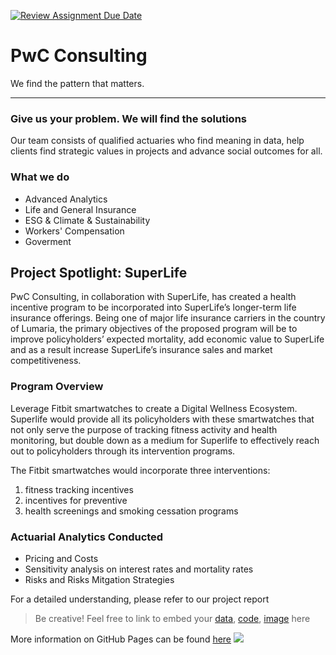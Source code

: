 [![Review Assignment Due Date](https://classroom.github.com/assets/deadline-readme-button-24ddc0f5d75046c5622901739e7c5dd533143b0c8e959d652212380cedb1ea36.svg)](https://classroom.github.com/a/biNKOeX_)
#  PwC Consulting



We find the pattern that matters. 

---

### Give us your problem. We will find the solutions

Our team consists of qualified actuaries who find meaning in data, help clients find strategic values in projects and advance social outcomes for all. 


### What we do
* Advanced Analytics
* Life and General Insurance
* ESG & Climate & Sustainability
* Workers' Compensation
* Goverment



Project Spotlight: SuperLife
---
PwC Consulting, in collaboration with SuperLife, has created a health incentive program to be incorporated into SuperLife’s longer-term life insurance offerings. Being one of major life insurance carriers in the country of Lumaria, the primary objectives of the proposed program will be to improve policyholders’ expected mortality, add economic value to SuperLife and as a result increase SuperLife’s insurance sales and market competitiveness.

### Program Overview
Leverage Fitbit smartwatches to create a Digital Wellness Ecosystem. Superlife would provide all its policyholders with these smartwatches that not only serve the purpose of tracking fitness activity and health monitoring, but double down as a medium for Superlife to effectively reach out to
policyholders through its intervention programs. 

The Fitbit smartwatches would incorporate three interventions:
1) fitness tracking incentives
2) incentives for preventive
3) health screenings and smoking cessation programs

### Actuarial Analytics Conducted
* Pricing and Costs
* Sensitivity analysis on interest rates and mortality rates
* Risks and Risks Mitgation Strategies

For a detailed understanding, please refer to our project report


>Be creative! Feel free to link to embed your [data](2024-srcsc-superlife-inforce-dataset-part1.csv), [code](sample-data-clean.ipynb), [image](unsw.png) here

More information on GitHub Pages can be found [here](https://pages.github.com/)
![](Actuarial.gif)
